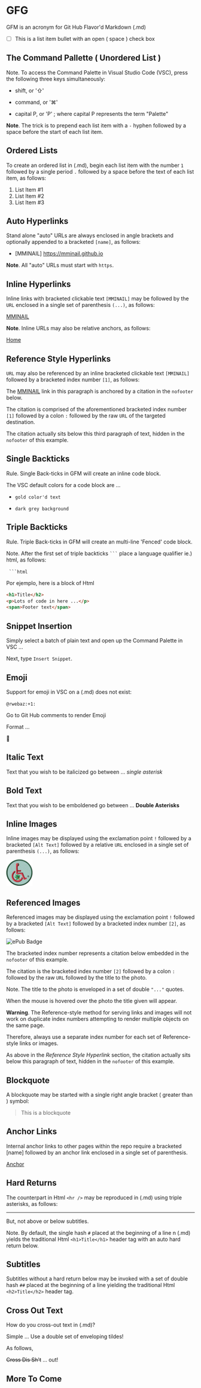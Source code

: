# GFG

GFM is an acronym for Git Hub Flavor'd Markdown (.md)

- [ ] This is a list item bullet with an open ( space ) check box

## The Command Pallette ( Unordered List )

Note. To access the Command Palette in Visual Studio Code (VSC), press the following three keys simultaneously:

- shift, or '⇧'

- command, or '⌘'

- capital P, or 'P' ; where capital P represents the term "Palette"

**Note**. The trick is to prepend each list item with a `-` hyphen followed by a space before the start of each list item.

## Ordered Lists

To create an ordered list in (.md), begin each list item with the number `1` followed by a single period `.` followed by a space before the text of each list item, as follows:

1. List Item \#1
1. List Item \#2
1. List Item \#3

## Auto Hyperlinks

Stand alone "auto" URLs are always enclosed in angle brackets and optionally appended to a bracketed `[name]`, as follows:

- [MMINAIL] <https://mminail.github.io>

**Note**. All "auto" URLs must start with `https`.

## Inline Hyperlinks

Inline links with bracketed clickable text `[MMINAIL]` may be followed by the `URL` enclosed in a single set of parenthesis `(...)`, as follows:

[MMINAIL](https://mminail.github.io)

**Note**. Inline URLs may also be relative anchors, as follows:

[Home](/index.html)

## Reference Style Hyperlinks

`URL` may also be referenced by an inline bracketed clickable text `[MMINAIL]` followed by a bracketed index number `[1]`, as follows:

The [MMINAIL][1] link in this paragraph is anchored by a citation in the `nofooter` below.

The citation is comprised of the aforementioned bracketed index number `[1]` followed by a colon `:` followed by the raw `URL` of the targeted destination.

The citation actually sits below this third paragraph of text, hidden in the `nofooter` of this example.

[1]:https://mminail.github.io

## Single Backticks

Rule. Single Back-ticks in GFM will create an inline code block.

The VSC default colors for a code block are ...

- `gold color'd text`

- `dark grey background`

## Triple Backticks

Rule. Triple Back-ticks in GFM will create an multi-line 'Fenced' code block.

Note. After the first set of triple backticks ` ``` ` place a language qualifier ie.) html, as follows:

` ```html`

Por ejemplo, here is a block of Html

```html
<h1>Title</h2>
<p>Lots of code in here ...</p>
<span>Footer text</span>
```

## Snippet Insertion

Simply select a batch of plain text and open up the Command Palette in VSC ...

Next, type `Insert Snippet`.

## Emoji

Support for emoji in VSC on a (.md) does not exist:

`@rwebaz:+1:`

Go to Git Hub comments to render Emoji

Format ...

:musical_note:

## Italic Text

Text that you wish to be italicized go between ... *single asterisk*

## Bold Text

Text that you wish to be emboldened go between ... **Double Asterisks**

## Inline Images

Inline images may be displayed using the exclamation point `!` followed by a bracketed `[Alt Text]` followed by a relative `URL` enclosed in a single set of parenthesis `(...)`, as follows:

![Logo Badge](/ms-icon-70x70.png)

## Referenced Images

Referenced images may be displayed using the exclamation point `!` followed by a bracketed `[Alt Text]` followed by a bracketed index number `[2]`, as follows:

![ePub Badge][2]

The bracketed index number represents a citation below embedded in the `nofooter` of this example.

The citation is the bracketed index number `[2]` followed by a colon `:` followed by the raw `URL` followed by the title to the photo.

Note. The title to the photo is enveloped in a set of double `"..."` quotes.

When the mouse is hovered over the photo the title given will appear.

**Warning**. The Reference-style method for serving links and images will not work on duplicate index numbers attempting to render multiple objects on the same page.

Therefore, always use a separate index number for each set of Reference-style links or images.

As above in the *Reference Style Hyperlink* section, the citation actually sits below this paragraph of text, hidden in the `nofooter` of this example.

[2]:
https://mminail.github.io/images/png/dot-epub-button-62-x-20.png
"The Official Logo Badge of ePub"

## Blockquote

A blockquote may be started with a single right angle bracket ( greater than ) symbol:

>This is a blockquote

## Anchor Links

Internal anchor links to other pages within the repo require a bracketed [name] followed by an anchor link enclosed in a single set of parenthesis.

[Anchor](../Angular/liquid-angular)

## Hard Returns

The counterpart in Html `<hr />` may be reproduced in (.md) using triple asterisks, as follows:

***

But, not above or below subtitles.

Note. By default, the single hash `#` placed at the beginning of a line n (.md) yields the traditional Html `<h1>Title</h1>` header tag with an auto hard return below.

## Subtitles

Subtitles without a hard return below may be invoked with a set of double hash `##` placed at the beginning of a line yielding the traditional Html `<h2>Title</h2>` header tag.

## Cross Out Text

How do you cross-out text in (.md)?

Simple ... Use a double set of enveloping tildes!

As follows,

~~Cross Dis Sh't~~ ... out!

## More To Come
